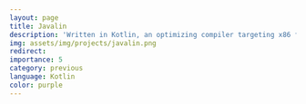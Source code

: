 ```yaml
---
layout: page
title: Javalin
description: 'Written in Kotlin, an optimizing compiler targeting x86 for a procedural language, Xi. Won the "2022 Compiler Bakeoff" Partners: Omkar Bhalerao, Vivian Ding, Felix Roz'
img: assets/img/projects/javalin.png
redirect:
importance: 5
category: previous
language: Kotlin
color: purple
---
```

